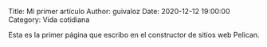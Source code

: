 Title: Mi primer artículo
Author: guivaloz
Date: 2020-12-12 19:00:00
Category: Vida cotidiana


Esta es la primer página que escribo en el constructor de sitios web Pelican.
